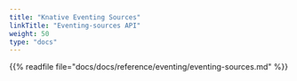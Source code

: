 ```yaml
---
title: "Knative Eventing Sources"
linkTitle: "Eventing-sources API"
weight: 50
type: "docs"
---
```


{{% readfile file="docs/docs/reference/eventing/eventing-sources.md" %}}
